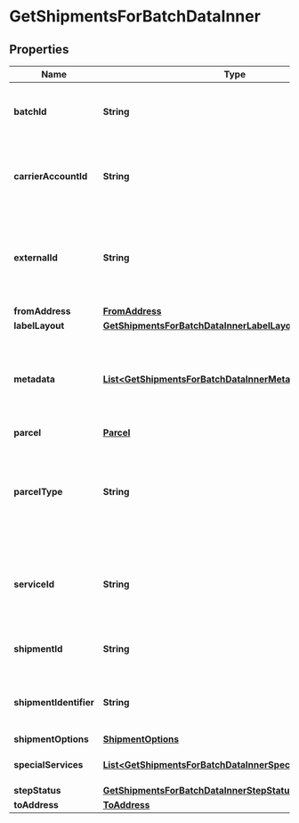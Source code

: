 

# GetShipmentsForBatchDataInner


## Properties

| Name | Type | Description | Notes |
|------------ | ------------- | ------------- | -------------|
|**batchId** | **String** | This is a system-generated unique identifier assigned to the Batch while it is processed. |  [optional] |
|**carrierAccountId** | **String** | A unique identifier associated with the Carrier account used by client users during shipment process. |  [optional] |
|**externalId** | **String** | This is a user-defined value provided by users just for their reference. This is for mapping purpose against each shipment. |  [optional] |
|**fromAddress** | [**FromAddress**](FromAddress.md) |  |  [optional] |
|**labelLayout** | [**GetShipmentsForBatchDataInnerLabelLayout**](GetShipmentsForBatchDataInnerLabelLayout.md) |  |  [optional] |
|**metadata** | [**List&lt;GetShipmentsForBatchDataInnerMetadataInner&gt;**](GetShipmentsForBatchDataInnerMetadataInner.md) | Additional metadata that needs to be stored for this shipment can be added here. For now, &#x60;costAccountName&#x60; is supported. |  [optional] |
|**parcel** | [**Parcel**](Parcel.md) |  |  [optional] |
|**parcelType** | **String** | Parcel Type is required for creating a shipment while rating a parcel. And it varies as per carrier selection and corresponding services. |  [optional] |
|**serviceId** | **String** | A unique identifier given to the carrier-specific service. User can override this value by defining it at Shipment level. |  [optional] |
|**shipmentId** | **String** | Shipment ID is a unique identifier for an individual shipment |  [optional] |
|**shipmentIdentifier** | **String** | Unique identifier generated for each shipment, it can be either success or failed. |  [optional] |
|**shipmentOptions** | [**ShipmentOptions**](ShipmentOptions.md) |  |  [optional] |
|**specialServices** | [**List&lt;GetShipmentsForBatchDataInnerSpecialServicesInner&gt;**](GetShipmentsForBatchDataInnerSpecialServicesInner.md) | Special services used to create shipment |  [optional] |
|**stepStatus** | [**GetShipmentsForBatchDataInnerStepStatus**](GetShipmentsForBatchDataInnerStepStatus.md) |  |  [optional] |
|**toAddress** | [**ToAddress**](ToAddress.md) |  |  [optional] |



